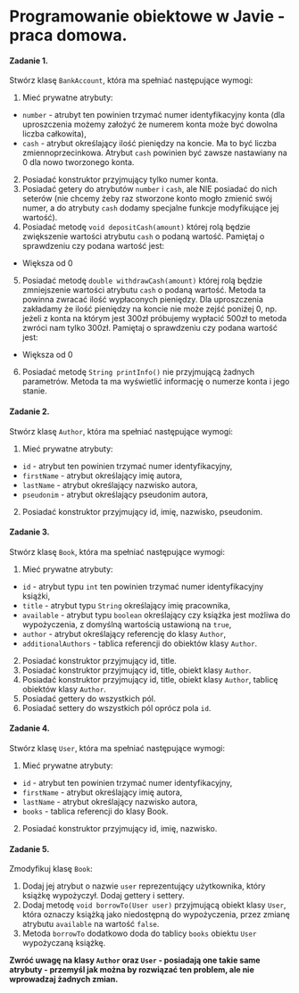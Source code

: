 
# Programowanie obiektowe w Javie - praca domowa.




#### Zadanie 1.
Stwórz klasę `BankAccount`, która ma spełniać następujące wymogi:

1. Mieć prywatne atrybuty:
 * `number` - atrubyt ten powinien trzymać numer identyfikacyjny konta (dla uproszczenia możemy założyć że numerem konta może być dowolna liczba całkowita),
 * `cash` - atrybut określający ilość pieniędzy na koncie. Ma to być liczba zmiennoprzecinkowa.  Atrybut `cash` powinien być zawsze nastawiany na 0 dla nowo tworzonego konta.
2. Posiadać konstruktor przyjmujący tylko numer konta.
3. Posiadać getery do atrybutów `number` i `cash`, ale NIE posiadać do nich seterów (nie chcemy żeby raz stworzone konto mogło zmienić swój numer, a do atrybuty `cash` dodamy specjalne funkcje modyfikujące jej wartość).
4. Posiadać metodę `void depositCash(amount)` której rolą będzie zwiększenie wartości atrybutu `cash` o podaną wartość. Pamiętaj o sprawdzeniu czy podana wartość jest:
 * Większa od 0
5. Posiadać metodę `double withdrawCash(amount)` której rolą będzie zmniejszenie wartości atrybutu `cash` o podaną wartość. 
Metoda ta powinna zwracać ilość wypłaconych pieniędzy. Dla uproszczenia zakładamy że ilość pieniędzy na koncie nie może zejść poniżej 0, np.
jeżeli z konta na którym jest 300zł próbujemy wypłacić 500zł to metoda zwróci nam tylko 300zł. 
Pamiętaj o sprawdzeniu czy podana wartość jest:
 * Większa od 0
6. Posiadać metodę `String printInfo()` nie przyjmującą żadnych parametrów. Metoda ta ma wyświetlić informację o numerze konta i jego stanie.

#### Zadanie 2.

Stwórz klasę `Author`, która ma spełniać następujące wymogi:

1. Mieć prywatne atrybuty:
 * `id` - atrybut ten powinien trzymać numer identyfikacyjny,
 * `firstName` - atrybut określający imię autora,
 * `lastName` - atrybut określający nazwisko autora,
 * `pseudonim` - atrybut określający pseudonim autora,
 
2. Posiadać konstruktor przyjmujący id, imię, nazwisko, pseudonim.

#### Zadanie 3.
Stwórz klasę `Book`, która ma spełniać następujące wymogi:

1. Mieć prywatne atrybuty:
 * `id` - atrybut typu `int` ten powinien trzymać numer identyfikacyjny książki,
 * `title` - atrybut typu `String` określający imię pracownika,
 * `available` - atrybut typu `boolean` określający czy książka jest możliwa do wypożyczenia, z domyślną wartością ustawioną na `true`,
 * `author` - atrybut określający referencję do klasy `Author`,
 * `additionalAuthors`  - tablica referencji do obiektów klasy `Author`.
2. Posiadać konstruktor przyjmujący id, title.
3. Posiadać konstruktor przyjmujący id, title, obiekt klasy `Author`.
4. Posiadać konstruktor przyjmujący id, title, obiekt klasy `Author`, tablicę obiektów klasy `Author`.
5. Posiadać gettery do wszystkich pól.
5. Posiadać settery do wszystkich pól oprócz pola `id`.

#### Zadanie 4.

Stwórz klasę `User`, która ma spełniać następujące wymogi:
1. Mieć prywatne atrybuty:
 * `id` - atrybut ten powinien trzymać numer identyfikacyjny,
 * `firstName` - atrybut określający imię autora,
 * `lastName` - atrybut określający nazwisko autora,
 * `books` - tablica referencji do klasy Book.
 
2. Posiadać konstruktor przyjmujący id, imię, nazwisko.

#### Zadanie 5.
Zmodyfikuj klasę `Book`:

1. Dodaj jej atrybut o nazwie `user` reprezentujący użytkownika, który książkę wypożyczył. Dodaj gettery i settery.
2. Dodaj metodę `void borrowTo(User user)` przyjmującą obiekt klasy `User`, która oznaczy książką jako niedostępną do wypożyczenia,
 przez zmianę atrybutu `available` na wartość `false`.
3. Metoda `borrowTo` dodatkowo doda do tablicy `books` obiektu `User` wypożyczaną książkę.
  
  
**Zwróć uwagę na klasy `Author` oraz `User` - posiadają one takie same atrybuty - przemyśl jak można by rozwiązać ten problem, ale nie wprowadzaj żadnych zmian.**
 

<!-- Links -->
[forking]: https://guides.github.com/activities/forking/
[ref-clone]: http://gitref.org/creating/#clone
[ref-commit]: http://gitref.org/basic/#commit
[ref-push]: http://gitref.org/remotes/#push
[pull-request]: https://help.github.com/articles/creating-a-pull-request
[ref-multiple-forms]: http://stackoverflow.com/a/14071321
